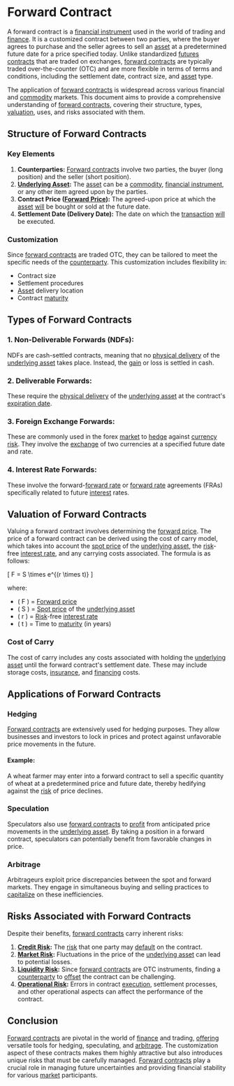 # Forward Contract

A forward contract is a [financial instrument](../f/financial_instrument.md) used in the world of trading and [finance](../f/finance.md). It is a customized contract between two parties, where the buyer agrees to purchase and the seller agrees to sell an [asset](../a/asset.md) at a predetermined future date for a price specified today. Unlike standardized [futures contracts](../f/futures_contracts.md) that are traded on exchanges, [forward contracts](../f/forward_contracts.md) are typically traded over-the-counter (OTC) and are more flexible in terms of terms and conditions, including the settlement date, contract size, and [asset](../a/asset.md) type.

The application of [forward contracts](../f/forward_contracts.md) is widespread across various financial and [commodity](../c/commodity.md) markets. This document aims to provide a comprehensive understanding of [forward contracts](../f/forward_contracts.md), covering their structure, types, [valuation](../v/valuation.md), uses, and risks associated with them.

## Structure of Forward Contracts

### Key Elements

1. **Counterparties:** [Forward contracts](../f/forward_contracts.md) involve two parties, the buyer (long position) and the seller (short position).
2. **[Underlying Asset](../u/underlying_asset.md):** The [asset](../a/asset.md) can be a [commodity](../c/commodity.md), [financial instrument](../f/financial_instrument.md), or any other item agreed upon by the parties.
3. **Contract Price ([Forward Price](../f/forward_price.md)):** The agreed-upon price at which the [asset](../a/asset.md) [will](../w/will.md) be bought or sold at the future date.
4. **Settlement Date (Delivery Date):** The date on which the [transaction](../t/transaction.md) [will](../w/will.md) be executed.

### Customization

Since [forward contracts](../f/forward_contracts.md) are traded OTC, they can be tailored to meet the specific needs of the [counterparty](../c/counterparty.md). This customization includes flexibility in:

- Contract size
- Settlement procedures
- [Asset](../a/asset.md) delivery location
- Contract [maturity](../m/maturity.md)

## Types of Forward Contracts

### 1. **Non-Deliverable Forwards (NDFs):**
NDFs are cash-settled contracts, meaning that no [physical delivery](../p/physical_delivery_in_trading.md) of the [underlying asset](../u/underlying_asset.md) takes place. Instead, the [gain](../g/gain.md) or loss is settled in cash.

### 2. **Deliverable Forwards:**
These require the [physical delivery](../p/physical_delivery_in_trading.md) of the [underlying asset](../u/underlying_asset.md) at the contract's [expiration date](../e/expiration_date.md).

### 3. **Foreign Exchange Forwards:**
These are commonly used in the forex [market](../m/market.md) to [hedge](../h/hedge.md) against [currency](../c/currency.md) [risk](../r/risk.md). They involve the [exchange](../e/exchange.md) of two currencies at a specified future date and rate.

### 4. **Interest Rate Forwards:**
These involve the forward-[forward rate](../f/forward_rate.md) or [forward rate](../f/forward_rate.md) agreements (FRAs) specifically related to future [interest](../i/interest.md) rates.

## Valuation of Forward Contracts

Valuing a forward contract involves determining the [forward price](../f/forward_price.md). The price of a forward contract can be derived using the cost of carry model, which takes into account the [spot price](../s/spot_price.md) of the [underlying asset](../u/underlying_asset.md), the [risk](../r/risk.md)-free [interest rate](../i/interest_rate.md), and any carrying costs associated. The formula is as follows:

\[ F = S \times e^{(r \times t)} \]

where:
- \( F \) = [Forward price](../f/forward_price.md)
- \( S \) = [Spot price](../s/spot_price.md) of the [underlying asset](../u/underlying_asset.md)
- \( r \) = [Risk](../r/risk.md)-free [interest rate](../i/interest_rate.md)
- \( t \) = Time to [maturity](../m/maturity.md) (in years)

### Cost of Carry

The cost of carry includes any costs associated with holding the [underlying asset](../u/underlying_asset.md) until the forward contract's settlement date. These may include storage costs, [insurance](../i/insurance.md), and [financing](../f/financing.md) costs.

## Applications of Forward Contracts

### Hedging

[Forward contracts](../f/forward_contracts.md) are extensively used for hedging purposes. They allow businesses and investors to lock in prices and protect against unfavorable price movements in the future.

#### Example:

A wheat farmer may enter into a forward contract to sell a specific quantity of wheat at a predetermined price and future date, thereby hedifying against the [risk](../r/risk.md) of price declines.

### Speculation

Speculators also use [forward contracts](../f/forward_contracts.md) to [profit](../p/profit.md) from anticipated price movements in the [underlying asset](../u/underlying_asset.md). By taking a position in a forward contract, speculators can potentially benefit from favorable changes in price.

### Arbitrage

Arbitrageurs exploit price discrepancies between the spot and forward markets. They engage in simultaneous buying and selling practices to [capitalize](../c/capitalize.md) on these inefficiencies.

## Risks Associated with Forward Contracts

Despite their benefits, [forward contracts](../f/forward_contracts.md) carry inherent risks:

1. **[Credit Risk](../c/credit_risk.md):** The [risk](../r/risk.md) that one party may [default](../d/default.md) on the contract.
2. **[Market Risk](../m/market_risk.md):** Fluctuations in the price of the [underlying asset](../u/underlying_asset.md) can lead to potential losses.
3. **[Liquidity Risk](../l/liquidity_risk.md):** Since [forward contracts](../f/forward_contracts.md) are OTC instruments, finding a [counterparty](../c/counterparty.md) to [offset](../o/offset.md) the contract can be challenging.
4. **[Operational Risk](../o/operational_risk.md):** Errors in contract [execution](../e/execution.md), settlement processes, and other operational aspects can affect the performance of the contract.

## Conclusion

[Forward contracts](../f/forward_contracts.md) are pivotal in the world of [finance](../f/finance.md) and trading, [offering](../o/offering.md) versatile tools for hedging, speculating, and [arbitrage](../a/arbitrage.md). The customization aspect of these contracts makes them highly attractive but also introduces unique risks that must be carefully managed. [Forward contracts](../f/forward_contracts.md) play a crucial role in managing future uncertainties and providing financial stability for various [market](../m/market.md) participants.